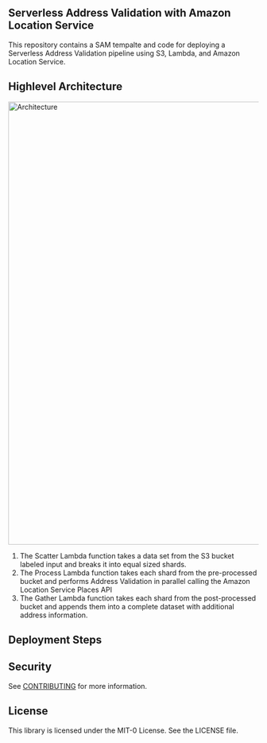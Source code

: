 ## Serverless Address Validation with Amazon Location Service

This repository contains a SAM tempalte and code for deploying a Serverless Address Validation pipeline using S3, Lambda, and Amazon Location Service.

## Highlevel Architecture
<img width="891" alt="Architecture" src="https://user-images.githubusercontent.com/73195085/141511303-9475720d-778d-4fd6-9305-3c2acdf00484.png">

  1.	The Scatter Lambda function takes a data set from the S3 bucket labeled input and breaks it into equal sized shards. 
  2.	The Process Lambda function takes each shard from the pre-processed bucket and performs Address Validation in parallel calling the Amazon Location Service     Places API 
  3.	The Gather Lambda function takes each shard from the post-processed bucket and appends them into a complete dataset with additional address information.


## Deployment Steps


## Security

See [CONTRIBUTING](CONTRIBUTING.md#security-issue-notifications) for more information.

## License

This library is licensed under the MIT-0 License. See the LICENSE file.

